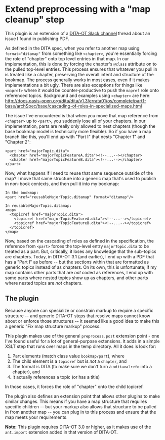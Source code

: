 # Extend preprocessing with a "map cleanup" step

This plugin is an extension of a [DITA-OT Slack channel](https://dita-ot.slack.com/archives/C03SENFUQ/p1536160123000100) thread
about an issue I found in publishing PDF.

As defined in the DITA spec, when you refer to another map using `format="ditamap"` from something like `<chapter>`, 
you're essentially forcing the role of "chapter" onto top level entries in that map. In our implementation, this is
done by forcing the chapter's `@class` attribute on to the pulled top-level entries. This process ensures that 
whatever you pull in is treated like a chapter, preserving the overall intent and structure of the bookmap. 
The process generally works in most cases, even if it makes implementations a bit ugly. There are also 
exceptions for things like `<mapref>` where it would be counter-productive to push the `mapref` role onto
referenced topics. Background and examples using `<chapter>` are here: http://docs.oasis-open.org/dita/dita/v1.3/errata01/os/complete/part1-base/archSpec/base/cascading-of-roles-in-specialized-maps.html

The issue I've encountered is that when you move that map reference from `<chapter>` up to `<part>`, you
suddenly lose all of your chapters. In our implementation, parts are really only allowed to nest chapters
(though the base bookmap model is technically more flexible). So if you have a map branch like this, you'll
end up with "Part I" that nests "Chapter 1" and "Chapter 2":
```
<part href="majorTopic.dita">
  <chapter href="majorTopicFeatureA.dita"><!--...--></chapter>
  <chapter href="majorTopicFeatureB.dita"><!--...--></chapter>
</part>
```

Now, what happens if I need to reuse that same sequence outside of the map? I move that same structure
into a generic map that's used to publish in non-book contexts, and then pull it into my bookmap:
```
In the bookmap:
<part href="reusableMajorTopic.ditamap" format="ditamap"/>

In reusableMajorTopic.ditamap:
<map>
  <topicref href="majorTopic.dita">
    <topicref href="majorTopicFeatureA.dita"><!--...--></topicref>
    <topicref href="majorTopicFeatureB.dita"><!--...--></topicref>
  </topicref>
</map>
```

Now, based on the cascading of roles as defined in the specification, the reference from `<part>`
forces the top-level entry `majorTopic.dita` to be treated as a part. But, critically, it loses
any knowledge that the sub-topics are chapters. Today, in DITA-OT 3.1 (and earlier), I end up with
a PDF that has a "Part I" as before -- but the sections within that are formatted as 
generic topics instead of as chapters. On its own, this is unfortunate; if my map contains other
parts that are *not* coded as references, I end up with some parts where nested topics 
show up as chapters, and other parts where nested topics are *not* chapters.

## The plugin

Because anyone can specialize or constrain markup to require a specific structure -- and generic
DITA-OT steps that resolve maps cannot know about or enforce those structures -- it seemed like
a good idea to make this a generic "Fix map structure markup" process.

This plugin makes use of the general `preprocess.post` extension point - one I've found useful
for a lot of general-purpose extensions. It adds in a simple XSLT step that runs over maps in the temp
directory. All it does is look for:

1. Part elements (match class value ` bookmap/part `), where
1. The child element is a `topicref` but is *not* a `chapter`, and
1. The format is DITA (to make sure we don't turn a `<ditavalref>` into a chapter), and
1. It actually references a topic (or has a title)

In those cases, it forces the role of "chapter" onto the child topicref. 

The plugin also defines an extension point that allows other plugins to make similar changes.
This means if you have a map structure that requires specific children -- but your markup also allows
that structure to be pulled in from another map -- you can plug in to this process and
ensure that the map meets your requirements.

**Note:** This plugin requires DITA-OT 3.0 or higher, as it makes use of the `ant.import` extension
added in that version of DITA-OT.